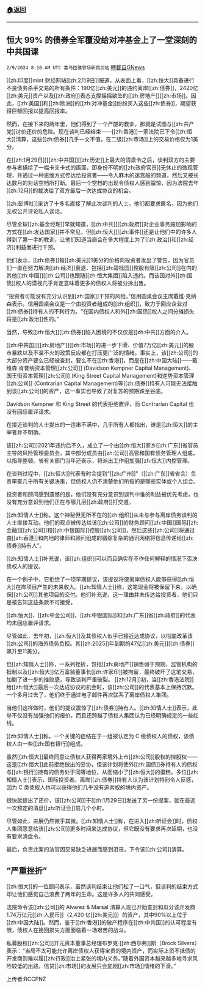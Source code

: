 ###  [:house:返回](README.md)
---


## 恒大 99% 的债券全军覆没给对冲基金上了一堂深刻的中共国课
`2/9/2024 8:10 AM UTC 喜马拉雅农场新西兰站` [轉載自GNews](https://gnews.org/articles/2294832)

[[zh:印度]]mint 财经网站[[zh:2月9日]]报道，从表面上看，[[zh:恒大]]具备进行不良债务杀手交易的所有条件：190亿[[zh:美元]]的违约离岸[[zh:债券]]，2420亿[[zh:美元]]资产以及[[zh:政府]]表态支撑摇摇欲坠的[[zh:房地产]][[zh:市场]]。因此，[[zh:美国]]和[[zh:欧洲]]的[[zh:对冲基金]]纷纷买入这些[[zh:债券]]，期望获得巨额回报以提高回报率。 

 

然而，在接下来的两年里，他们得到了一个严酷的教训，那就是试图与[[zh:共产党]]讨价还价的危险。现在谈判已经结束——[[zh:香港]]一家法院已下令[[zh:恒大]]清算，这些[[zh:债券]]几乎一文不值，在二级[[zh:市场]]上的交易价格仅为1美分。 

 

在[[zh:1月29日]][[zh:中共国]][[zh:历史]]上最大的清盘令之后，谈判双方的主要参与者描绘了一幅卡夫卡式的画面，即身份不明的[[zh:政府官员]]无休止的微观管理，并通过一种思维方式传达给投资者——令人麻木的迷宫般的频道，然后又被长达数月的对话空档所打断。最后一个空档的出现令债权人感到震惊，因为法院去年[[zh:12月]]的裁决给了双方最后一次达成协议的机会。 

 

[[zh:彭博社]]采访了十多名直接了解此次谈判的人士。他们都要求匿名，因为他们无权公开评论私人谈话。 

 

尽管全球[[zh:基金经理]]早就知道，[[zh:中共]][[zh:政府]]对企业事务施加影响的方式在[[zh:发达国家]]并不常见，但[[zh:恒大]][[zh:事件]]还是让他们中的许多人得到了第一手的教训，让他们知道当局会在多大程度上为了[[zh:政治]]和[[zh:经济]]利益而进行干预。 

 

他们表示，[[zh:债券]]每[[zh:美元]]1美分的价格向投资者发出了警告，因为官员们一直在努力解决[[zh:经济]]衰退，包括[[zh:碧桂园]]控股有限[[zh:公司]]在内的其他[[zh:中国]][[zh:公司]]也跟随[[zh:恒大集团]]陷入违约。而该国对外[[zh:国债]]权人的漠视几乎肯定意味着更多的债权人将被分拆出售。 

 

“投资者可能没有充分认识到[[zh:国家]]干预的风险，”信用圆桌会议主席戴维·克纳森表示。信用圆桌会议是一个由投资者组成的[[zh:组织]]，致力于回应企业对[[zh:债券]]持有人的不利行为。“在国内债权人和外[[zh:国债]]权人之间分摊损失将是[[zh:政治]]性的。” 

当然，导致[[zh:恒大]][[zh:债券]]陷入困境的不仅仅是[[zh:中共]]方面的介入。  

 

[[zh:中共国]][[zh:房地产]][[zh:市场]]的进一步下滑、价值7万亿[[zh:美元]]的股市暴跌以及不温不火的政策反应都在打压更广泛的情绪。事实上，该[[zh:公司]]的大部分资产要么已经被查封，要么不在[[zh:香港]]，而是在[[zh:中国大陆]]——戴维森·肯普纳资本管理[[zh:公司]] (Davidson Kempner Capital Management)、国王街资本管理[[zh:公司]] (King Street Capital Management)和逆势资本管理[[zh:公司]] (Contrarian Capital Management)等[[zh:债券]]持有人可能无法接触到该[[zh:公司]]的资产，这一事实也导致了对复苏的预期跌至谷底。 

 

Davidson Kempner 和 King Street 的代表拒绝置评，而 Contrarian Capital 也没有回应置评请求。 

 

在接近谈判的人士提出的一连串不满中，几乎所有人都指出，谁是[[zh:恒大]]的主宰者并不明确。 

 

该[[zh:公司]]2021年违约后不久，成立了一个由[[zh:恒大]]家乡[[zh:广东]]省官员主导的风险管理委员会，其中部分成员由[[zh:公司]]高管和国有债务管理人组成，以指导整顿。省有关部门当年还表示，将派出工作组加强[[zh:恒大]]内控管理。 

 

在谈判过程中，[[zh:恒大]]代表有时会提到“[[zh:广州]]”（[[zh:广东]]省省会）负责审查几乎所有关键决策，但债权人仍不清楚他们所指的是哪些实体或个人组合。 

 

投资者和顾问感到遗憾的是，他们没有充分意识到谈判中谁的利益被优先考虑，也没有充分意识到他们正在与哪几层[[zh:政府]]打交道。 

 

[[zh:知情人士]]称，这个神秘但无所不在的[[zh:组织]]从未与参与离岸债务谈判的人士直接互动。他们的观点被传达给该[[zh:公司]]的财务顾问[[zh:中国]]国际[[zh:金融]][[zh:公司]]和[[zh:中银国际]]控股[[zh:公司]]，然后这些[[zh:公司]]将通过由[[zh:香港]]和内地的律师和顾问组成的错综复杂的通讯网络将信息传递给[[zh:债券]]持有人”。 

 

[[zh:知情人士]]补充说，该[[zh:组织]]可以而且确实在不作任何解释的情况下否决债权人的提议。  

在一个例子中，它拒绝了一项早期提议，该提议将使离岸债权人能够获得[[zh:恒大]]在岸项目产生的未来收入。[[zh:知情人士]]称，这笔现金将被保留下来，以确保[[zh:公司]]其他项目的交付。他们补充说，这一理由并未传达给投资者，他们只是被告知这些条款不可接受。 

 

[[zh:恒大]]、[[zh:中金公司]]、[[zh:中银国际]]和[[zh:广东]]省[[zh:政府]]的代表均未回应置评请求。 

 

尽管如此，去年初，[[zh:恒大]]及其债权人似乎已接近达成协议，以彻底改革该[[zh:公司]]的海外债务负担。其[[zh:2025]]年到期的47亿[[zh:美元]][[zh:债券]]飙升至11美分。 

 

但[[zh:知情人士]]称，一系列挫折，包括[[zh:房地产]]销售弱于预期、监管机构的抵制以及[[zh:恒大]]亿万富翁董事长[[zh:许家印]]被拘留，最终破坏了这笔交易，加剧了进一步的挫败感，导致谈判严重破裂。
[[zh:12月]]初，当[[zh:香港法院]]给[[zh:恒大]]最后一次达成协议的机会时，该[[zh:公司]]的代表基本上保持沉默。一个多月过去了，他们终于通过电子邮件再次联系了离岸债权人集团。 

 

当他们这样做时，他们的提议震惊了[[zh:债券]]持有人。[[zh:知情人士]]表示，此举不仅没有加强他们的报价，而且还跨越了债权人集团认为已经明确规定的一些红线。 

 

[[zh:知情人士]]称，一个关键的症结在于一组被认定为 C 级债权人的债权，该债权人由一些[[zh:国有银行]]组成。 

 

虽然[[zh:恒大]]最终同意让债权人获得两家境外上市[[zh:公司]]股权的控股权——这是[[zh:恒大]]此前拒绝做出的妥协，但该计划将使外[[zh:国债]]券持有人的债权与[[zh:银行]]持有的债务处于同等地位，从而缩小了[[zh:恒大]]的蛋糕。多位[[zh:知情人士]]表示，国际投资者。离岸[[zh:债券]]持有人认为该计划特别令人反感，因为 C 类债权人也可以获得他们几乎没有追索权的境内资产。  

 

很快就提出了还价，该[[zh:公司]]于[[zh:1月29日]]发送了另一份提案，就在最近一次预定的清盘[[zh:听证会]]前几个小时。 

尽管如此，进展仍然微乎其微。[[zh:知情人士]]称，在进入[[zh:听证会]]时，债权人集团愿意给该[[zh:公司]]更多时间来达成协议，但它既没有要求再次延期，也没有要求清盘令。 

最后，负责此案的法官因交易缺乏进展而感到沮丧，下令该[[zh:公司]]清算。 

## “严重挫折” 

[[zh:恒大]]的一位顾问表示，虽然谈判结束让他们松了一口气，但谈判的结束方式却让他们感觉自己浪费了两年的生命。这是许多人的共同感受。 

 

法院命令该[[zh:公司]]的 Alvarez & Marsal 清算人现已开始查封和瓜分该开发商1.74万亿元[[zh:人民币]]（2,420 亿[[zh:美元]]）的资产，其中90%以上位于[[zh:中国大陆]]。然而，鉴于[[zh:香港]]的破产程序在[[zh:中共国]]的认可程度有限，债权人在挽回损失方面面临着一场艰苦的战斗。 

 

私募股权[[zh:公司]]开元资本董事总经理布罗克·[[zh:西尔弗]]斯（Brock Silvers）表示：“当局不太可能允许离岸债权人获得宝贵的境内资产，而实际上资不抵债的开发商则难以履[[zh:行政]]治上紧张的境内义务。”随着外国资本越来越多地寻求风险较低的出路，信贷[[zh:市场]]的发展只会加剧[[zh:市场]]情绪的下滑。”

上传者:RCCPNZ
